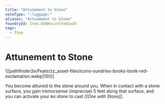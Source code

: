 ```yaml
---
title: "Attunement to Stone"
noteType: ":luggage:"
aliases: "Attunement to Stone"
foundryId: Item.QbBNvcznY3xW3yUX
tags:
  - Item
---
```


# Attunement to Stone
![[pathfinder2e/Feats/zz_asset-files/icons-sundries-books-book-red-exclamation.webp|150]]

You become attuned to the stone around you. When in contact with a stone surface, you gain tremorsense (imprecise) 5 feet along that surface, and you can activate your _ka stone_ to cast _[[One with Stone]]_.
